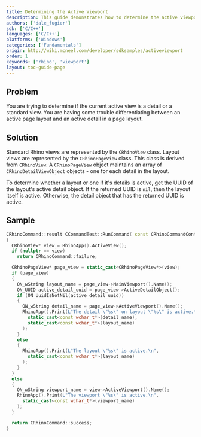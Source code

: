 ```yaml
---
title: Determining the Active Viewport
description: This guide demonstrates how to determine the active viewport using C/C++.
authors: ['dale_fugier']
sdk: ['C/C++']
languages: ['C/C++']
platforms: ['Windows']
categories: ['Fundamentals']
origin: http://wiki.mcneel.com/developer/sdksamples/activeviewport
order: 1
keywords: ['rhino', 'viewport']
layout: toc-guide-page
---
```


 
## Problem

You are trying to determine if the current active view is a detail or a standard view.  You are having some trouble differentiating between an active page layout and an active detail in a page layout.

## Solution

Standard Rhino views are represented by the `CRhinoView` class.  Layout views are represented by the `CRhinoPageView` class.  This class is derived from `CRhinoView`.  A `CRhinoPageView` object maintains an array of `CRhinoDetailViewObject` objects - one for each detail in the layout.

To determine whether a layout or one if it's details is active, get the UUID of the layout's active detail object.  If the returned UUID is `nil`, then the layout itself is active.  Otherwise, the detail object that has the returned UUID is active.

## Sample

```cpp
CRhinoCommand::result CCommandTest::RunCommand( const CRhinoCommandContext& context )
{
  CRhinoView* view = RhinoApp().ActiveView();
  if (nullptr == view)
    return CRhinoCommand::failure;

  CRhinoPageView* page_view = static_cast<CRhinoPageView*>(view);
  if (page_view)
  {
    ON_wString layout_name = page_view->MainViewport().Name();
    ON_UUID active_detail_uuid = page_view->ActiveDetailObject();
    if (ON_UuidIsNotNil(active_detail_uuid))
    {
      ON_wString detail_name = page_view->ActiveViewport().Name();
      RhinoApp().Print(L"The detail \"%s\" on layout \"%s\" is active.\n", 
        static_cast<const wchar_t*>(detail_name), 
        static_cast<const wchar_t*>(layout_name)
      );
    }
    else
    {
      RhinoApp().Print(L"The layout \"%s\" is active.\n", 
        static_cast<const wchar_t*>(layout_name)
      );
    }
  }
  else
  {
    ON_wString viewport_name = view->ActiveViewport().Name();
    RhinoApp().Print(L"The viewport \"%s\" is active.\n", 
      static_cast<const wchar_t*>(viewport_name)
    );
  }

  return CRhinoCommand::success;
}
```
